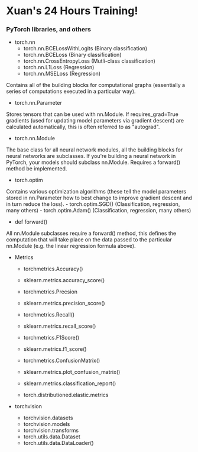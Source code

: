 # Xuan's 24 Hours Training!

### PyTorch libraries, and others

- torch.nn
    - torch.nn.BCELossWithLogits (Binary classification) 
    - torch.nn.BCELoss           (Binary classification)
    - torch.nn.CrossEntropyLoss  (Mutli-class classification)
    - torch.nn.L1Loss            (Regression)
    - torch.nn.MSELoss           (Regression)

Contains all of the building blocks for computational graphs (essentially a series of computations executed in a particular way).

- torch.nn.Parameter

Stores tensors that can be used with nn.Module. If requires_grad=True gradients (used for updating model parameters via gradient descent) are calculated automatically, this is often referred to as "autograd".

- torch.nn.Module

The base class for all neural network modules, all the building blocks for neural networks are subclasses. If you're building a neural network in PyTorch, your models should subclass nn.Module. Requires a forward() method be implemented.

- torch.optim

Contains various optimization algorithms (these tell the model parameters stored in nn.Parameter how to best change to improve gradient descent and in turn reduce the loss).
    - torch.optim.SGD()     (Classification, regression, many others)
    - torch.optim.Adam()    (Classification, regression, many others)



- def forward()

All nn.Module subclasses require a forward() method, this defines the computation that will take place on the data passed to the particular nn.Module (e.g. the linear regression formula above).


- Metrics
    - torchmetrics.Accuracy()
    - sklearn.metrics.accuracy_score()

    - torchmetrics.Precsion
    - sklearn.metrics.precision_score()
    
    - torchmetrics.Recall()
    - sklearn.metrics.recall_score()
    
    - torchmetrics.F1Score()
    - sklearn.metrics.f1_score()
    
    - torchmetrics.ConfusionMatrix()
    - sklearn.metrics.plot_confusion_matrix()
    
    - sklearn.metrics.classification_report()
    
    - torch.distributioned.elastic.metrics 
    
    
- torchvision
    - torchvision.datasets
    - torchvision.models
    - torchvision.transforms
    - torch.utils.data.Dataset
    - torch.utils.data.DataLoader()
    
    
    
